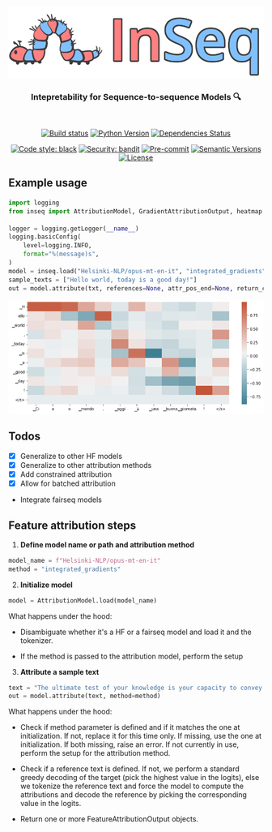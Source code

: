<div align="center">
  <img src="img/inseq_logo.png" width="600"/>
  <h3>Intepretability for Sequence-to-sequence Models 🔍</h3>
</div>
<br/>
<div align="center">

[![Build status](https://github.com/gsarti/inseq/workflows/build/badge.svg?branch=master&event=push)](https://github.com/gsarti/inseq/actions?query=workflow%3Abuild)
[![Python Version](https://img.shields.io/pypi/pyversions/inseq.svg)](https://pypi.org/project/inseq/)
[![Dependencies Status](https://img.shields.io/badge/dependencies-up%20to%20date-brightgreen.svg)](https://github.com/gsarti/inseq/pulls?utf8=%E2%9C%93&q=is%3Apr%20author%3Aapp%2Fdependabot)

[![Code style: black](https://img.shields.io/badge/code%20style-black-000000.svg)](https://github.com/psf/black)
[![Security: bandit](https://img.shields.io/badge/security-bandit-green.svg)](https://github.com/PyCQA/bandit)
[![Pre-commit](https://img.shields.io/badge/pre--commit-enabled-brightgreen?logo=pre-commit&logoColor=white)](https://github.com/gsarti/inseq/blob/master/.pre-commit-config.yaml)
[![Semantic Versions](https://img.shields.io/badge/%20%20%F0%9F%93%A6%F0%9F%9A%80-semantic--versions-e10079.svg)](https://github.com/gsarti/inseq/releases)
[![License](https://img.shields.io/github/license/gsarti/inseq)](https://github.com/gsarti/inseq/blob/master/LICENSE)



</div>

## Example usage

```python
import logging
from inseq import AttributionModel, GradientAttributionOutput, heatmap

logger = logging.getLogger(__name__)
logging.basicConfig(
    level=logging.INFO,
    format="%(message)s",
)
model = inseq.load("Helsinki-NLP/opus-mt-en-it", "integrated_gradients")
sample_texts = ["Hello world, today is a good day!"]
out = model.attribute(txt, references=None, attr_pos_end=None, return_convergence_delta=True, n_steps=300)
```

![En-It Attribution Heatmap](img/heatmap_helloworld_enit.png)

## Todos

- [x] Generalize to other HF models
- [x] Generalize to other attribution methods
- [x] Add constrained attribution
- [x] Allow for batched attribution
- Integrate fairseq models

## Feature attribution steps

1. **Define model name or path and attribution method**

```python
model_name = f"Helsinki-NLP/opus-mt-en-it"
method = "integrated_gradients"
```

2. **Initialize model**

```python
model = AttributionModel.load(model_name)
```

What happens under the hood:

- Disambiguate whether it's a HF or a fairseq model and load it and the tokenizer.

- If the method is passed to the attribution model, perform the setup

3. **Attribute a sample text**

```python
text = "The ultimate test of your knowledge is your capacity to convey it to another."
out = model.attribute(text, method=method)
```

What happens under the hood:

- Check if method parameter is defined and if it matches the one at initialization. If not, replace it for this time only. If missing, use the one at initialization. If both missing, raise an error. If not currently in use, perform the setup for the attribution method.

- Check if a reference text is defined. If not, we perform a standard greedy decoding of the target (pick the highest value in the logits), else we tokenize the reference text and force the model to compute the attributions and decode the reference by picking the corresponding value in the logits.

- Return one or more FeatureAttributionOutput objects.
